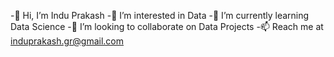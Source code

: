 -👋 Hi, I’m Indu Prakash
-👀 I’m interested in Data
-🌱 I’m currently learning Data Science
-💞️ I’m looking to collaborate on Data Projects
-📫 Reach me at induprakash.gr@gmail.com 

